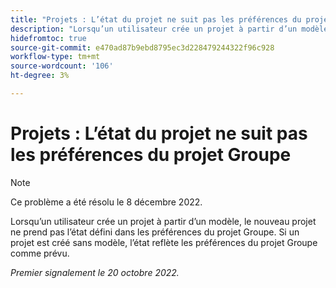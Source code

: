 ```yaml
---
title: "Projets : L’état du projet ne suit pas les préférences du projet de groupe."
description: "Lorsqu’un utilisateur crée un projet à partir d’un modèle, le nouveau projet ne prend pas l’état défini dans les préférences du projet Groupe. Si un projet est créé sans modèle, l’état reflète les préférences du projet Groupe comme prévu."
hidefromtoc: true
source-git-commit: e470ad87b9ebd8795ec3d228479244322f96c928
workflow-type: tm+mt
source-wordcount: '106'
ht-degree: 3%

---
```



# Projets : L’état du projet ne suit pas les préférences du projet Groupe

>[!NOTE]
>
>Ce problème a été résolu le 8 décembre 2022.

Lorsqu’un utilisateur crée un projet à partir d’un modèle, le nouveau projet ne prend pas l’état défini dans les préférences du projet Groupe. Si un projet est créé sans modèle, l’état reflète les préférences du projet Groupe comme prévu.

_Premier signalement le 20 octobre 2022._


